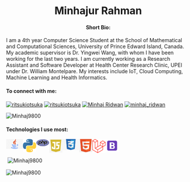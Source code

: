 
<h1 align="center">Minhajur Rahman</h1>

<h4 align="center"> Short Bio: </h4>

<p style="center">I am a 4th year Computer Science Student at the School of Mathematical and Computational Sciences, University of Prince Edward Island, Canada. My academic supervisor is Dr. Yingwei Wang, with whom I have been working for the last two years. I am currently working as a Research Assistant and Software Developer at Health Center Research Clinic, UPEI under Dr. William Montelpare. My interests include IoT, Cloud Computing, Machine Learning and Health Informatics.</p>

<h4 align="left">To connect with me:</h4>
<a href="https://twitter.com/afbc9e7719494da" target="blank"><img align="center" src="https://cdn.jsdelivr.net/npm/simple-icons@3.0.1/icons/twitter.svg" alt="ritsukiotsuka" height="30" width="40" /></a>
<a href="https://www.linkedin.com/in/minhajur-rahman-06852919a/" target="blank"><img align="center" src="https://cdn.jsdelivr.net/npm/simple-icons@3.0.1/icons/linkedin.svg" alt="ritsukiotsuka" height="30" width="40" /></a>
<a href="https://www.facebook.com/profile.php?id=100006319933517" target="blank"><img align="center" src="https://cdn.jsdelivr.net/npm/simple-icons@3.0.1/icons/facebook.svg" alt="Minhaj Ridwan" height="30" width="40" /></a>
<a href="https://www.instagram.com/minhaj_ridwan/" target="blank"><img align="center" src="https://cdn.jsdelivr.net/npm/simple-icons@3.0.1/icons/instagram.svg" alt="minhaj_ridwan" height="30" width="40" /></a>
</p>
<p align="left"> <img src="https://komarev.com/ghpvc/?username=Minhaj9800&label=Profile%20views&color=0e75b6&style=flat" alt="Minhaj9800" /> </p>
<h4 align = left>Technologies I use most: </h4>

[<img align="left" alt="Java" width="46px" src="icons/java.jpg" />][java]
[<img align="left" alt="Python" width="36px" src="icons/py.png" />][python]
[<img align="left" alt="PHP" width="36px" src="icons/php.svg" />][php]
[<img align="left" alt="JavaScript" width="36px" src="icons/js.png" />][javascript]
[<img align="left" alt="CSS" width="46px" src="icons/CSS.jpg" />][css]
[<img align="left" alt="HTML" width="36px" src="icons/HTML.png" />][html]
[<img align="left" alt="Laravel" width="36px" src="icons/laravel.svg" />][laravel]
[<img align="left" alt="Bootstrap" width="36px" src="icons/bootstrap.png" />][bootstrap]

<br><br>

<p>&nbsp;<img align="center" src="https://github-readme-stats.vercel.app/api?username=Minhaj9800&show_icons=true&locale=en" alt="Minhaj9800" /></p>

[java]: https://docs.oracle.com/en/java/
[python]: https://docs.python.org/3/
[php]: https://www.php.net/docs.php
[javascript]: https://developer.mozilla.org/en-US/docs/Web/JavaScript
[css]: https://developer.mozilla.org/en-US/docs/https://developer.mozilla.org/en-US/docs/Web/HTMLWeb/CSS
[html]: https://developer.mozilla.org/en-US/docs/Web/HTML
[laravel]: https://laravel.com/
[bootstrap]: https://getbootstrap.com/

<p><img align="center" src="https://github-readme-streak-stats.herokuapp.com/?user=Minhaj9800&" alt="Minhaj9800" /></p>

<!--
**Minhaj9800/Minhaj9800** is a ✨ _special_ ✨ repository because its `README.md` (this file) appears on your GitHub profile.

Here are some ideas to get you started:

- 🔭 I’m currently working on ...
- 🌱 I’m currently learning ...
- 👯 I’m looking to collaborate on ...
- 🤔 I’m looking for help with ...
- 💬 Ask me about ...
- 📫 How to reach me: ...
- 😄 Pronouns: ...
- ⚡ Fun fact: ...
-->
